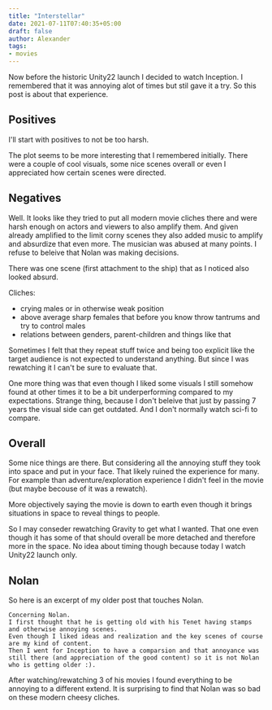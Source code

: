 ```yaml
---
title: "Interstellar"
date: 2021-07-11T07:40:35+05:00
draft: false
author: Alexander
tags:
- movies
---
```


Now before the historic Unity22 launch I decided to watch Inception.
I remembered that it was annoying alot of times but stil gave it a try.
So this post is about that experience.

## Positives

I'll start with positives to not be too harsh.

The plot seems to be more interesting that I remembered initially.
There were a couple of cool visuals, some nice scenes overall or even I appreciated how certain scenes were directed.

## Negatives

Well.
It looks like they tried to put all modern movie cliches there and were harsh enough on actors and viewers to also amplify them.
And given already amplified to the limit corny scenes they also added music to amplify and absurdize that even more.
The musician was abused at many points. I refuse to beleive that Nolan was making decisions.

There was one scene (first attachment to the ship) that as I noticed also looked absurd.

Cliches:
- crying males or in otherwise weak position
- above average sharp females that before you know throw tantrums and try to control males
- relations between genders, parent-children and things like that

Sometimes I felt that they repeat stuff twice and being too explicit like the target audience is not expected to understand anything.
But since I was rewatching it I can't be sure to evaluate that.

One more thing was that even though I liked some visuals I still somehow found at other times it to be a bit underperforming compared to my expectations.
Strange thing, because I don't beleive that just by passing 7 years the visual side can get outdated.
And I don't normally watch sci-fi to compare.

## Overall

Some nice things are there.
But considering all the annoying stuff they took into space and put in your face.
That likely ruined the experience for many.
For example than adventure/exploration experience I didn't feel in the movie (but maybe becouse of it was a rewatch).

More objectively saying the movie is down to earth even though it brings situations in space to reveal things to people.

So I may conseder rewatching Gravity to get what I wanted.
That one even though it has some of that should overall be more detached and therefore more in the space.
No idea about timing though because today I watch Unity22 launch only.

## Nolan

So here is an excerpt of my older post that touches Nolan.

~~~
Concerning Nolan.
I first thought that he is getting old with his Tenet having stamps and otherwise annoying scenes.
Even though I liked ideas and realization and the key scenes of course are my kind of content.
Then I went for Inception to have a comparsion and that annoyance was still there (and appreciation of the good content) so it is not Nolan
who is getting older :).
~~~

After watching/rewatching 3 of his movies I found everything to be annoying to a different extend.
It is surprising to find that Nolan was so bad on these modern cheesy cliches.
